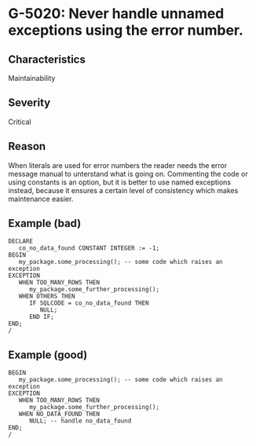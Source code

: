 # G-5020: Never handle unnamed exceptions using the error number.

## Characteristics

Maintainability

## Severity

Critical

## Reason

When literals are used for error numbers the reader needs the error message manual to unterstand what is going on. Commenting the code or using constants is an option, 
but it is better to use named exceptions instead, because it ensures a certain level of consistency which makes maintenance easier.

## Example (bad)

```
DECLARE
   co_no_data_found CONSTANT INTEGER := -1;
BEGIN
   my_package.some_processing(); -- some code which raises an exception
EXCEPTION
   WHEN TOO_MANY_ROWS THEN
      my_package.some_further_processing();
   WHEN OTHERS THEN
      IF SQLCODE = co_no_data_found THEN
         NULL;
      END IF;
END;
/
```

## Example (good)

```
BEGIN
   my_package.some_processing(); -- some code which raises an exception
EXCEPTION
   WHEN TOO_MANY_ROWS THEN
      my_package.some_further_processing();
   WHEN NO_DATA_FOUND THEN
      NULL; -- handle no_data_found
END;
/
```